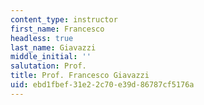 ```yaml
---
content_type: instructor
first_name: Francesco
headless: true
last_name: Giavazzi
middle_initial: ''
salutation: Prof.
title: Prof. Francesco Giavazzi
uid: ebd1fbef-31e2-2c70-e39d-86787cf5176a
---
```

